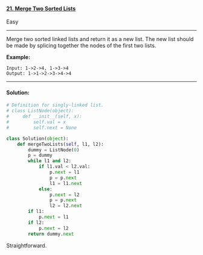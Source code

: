#### [21. Merge Two Sorted Lists](https://leetcode.com/problems/merge-two-sorted-lists/)

Easy

---

Merge two sorted linked lists and return it as a new list. The new list should be made by splicing together the nodes of the first two lists.

**Example:**

```
Input: 1->2->4, 1->3->4
Output: 1->1->2->3->4->4
```

---

#### Solution:

```Python
# Definition for singly-linked list.
# class ListNode(object):
#     def __init__(self, x):
#         self.val = x
#         self.next = None

class Solution(object):
    def mergeTwoLists(self, l1, l2):
        dummy = ListNode(0)
        p = dummy
        while l1 and l2:
            if l1.val < l2.val:
                p.next = l1
                p = p.next
                l1 = l1.next
            else:
                p.next = l2
                p = p.next
                l2 = l2.next
        if l1:
            p.next = l1
        if l2:
            p.next = l2
        return dummy.next
```

Straightforward.

